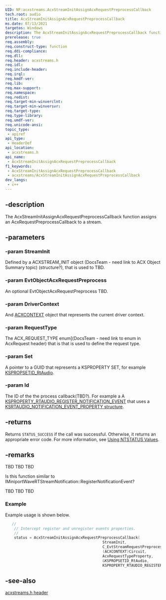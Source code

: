 ```yaml
---
UID: NF:acxstreams.AcxStreamInitAssignAcxRequestPreprocessCallback
tech.root: audio
title: AcxStreamInitAssignAcxRequestPreprocessCallback
ms.date: 07/13/2021
targetos: Windows
description: The AcxStreamInitAssignAcxRequestPreprocessCallback function assigns an  AcxRequestPreprocessCallback to a stream. 
prerelease: true
req.assembly: 
req.construct-type: function
req.ddi-compliance: 
req.dll: 
req.header: acxstreams.h
req.idl: 
req.include-header: 
req.irql: 
req.kmdf-ver: 
req.lib: 
req.max-support: 
req.namespace: 
req.redist: 
req.target-min-winverclnt: 
req.target-min-winversvr: 
req.target-type: 
req.type-library: 
req.umdf-ver: 
req.unicode-ansi: 
topic_type:
 - apiref
api_type:
 - HeaderDef 
api_location:
 - acxstreams.h
api_name:
 - AcxStreamInitAssignAcxRequestPreprocessCallback
f1_keywords:
 - AcxStreamInitAssignAcxRequestPreprocessCallback
 - acxstreams/AcxStreamInitAssignAcxRequestPreprocessCallback
dev_langs:
 - c++
---
```


## -description

The AcxStreamInitAssignAcxRequestPreprocessCallback function assigns an  AcxRequestPreprocessCallback to a stream.

## -parameters

### -param StreamInit

Defined by a ACXSTREAM_INIT object (DocsTeam - need link to ACX Object Summary topic) (structure?), that is used to TBD.

### -param EvtObjectAcxRequestPreprocess

An optional EvtObjectAcxRequestPreprocess TBD.

### -param DriverContext

And [ACXCONTEXT]() object that represents the current driver context.
 
### -param RequestType

The ACX_REQUEST_TYPE enum](DocsTeam - need link to enum in AcxRequest header) that is that is used to define the request type.

### -param Set

A pointer to a GUID that represents a KSPROPERTY SET, for example [KSPROPSETID_RtAudio](/windows-hardware/drivers/audio/kspropsetid-rtaudio).

### -param Id

The ID of the the process callback(TBD?). For example a A [KSPROPERTY_RTAUDIO_REGISTER_NOTIFICATION_EVENT](/windows-hardware/drivers/audio/ksproperty-rtaudio-register-notification-event) that uses a [KSRTAUDIO_NOTIFICATION_EVENT_PROPERTY structure](/windows-hardware/drivers/ddi/ksmedia/ns-ksmedia-ksrtaudio_notification_event_property).


## -returns

Returns `STATUS_SUCCESS` if the call was successful. Otherwise, it returns an appropriate error code. For more information, see [Using NTSTATUS Values](/windows-hardware/drivers/kernel/using-ntstatus-values).

## -remarks

TBD TBD TBD 

Is this function similar to IMiniportWaveRTStreamNotification::RegisterNotificationEvent?

TBD TBD TBD 

### Example

Example usage is shown below.

```cpp
   //
    // Intercept register and unregister events properties.
    //
    status = AcxStreamInitAssignAcxRequestPreprocessCallback(
                                            StreamInit, 
                                            C_EvtStreamRequestPreprocess,
                                            (ACXCONTEXT)Circuit,
                                            AcxRequestTypeProperty,
                                            &KSPROPSETID_RtAudio, 
                                            KSPROPERTY_RTAUDIO_REGISTER_NOTIFICATION_EVENT);
```



## -see-also

[acxstreams.h header](index.md)


